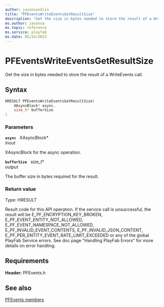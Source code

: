 ```yaml
---
author: jasonsandlin
title: "PFEventsWriteEventsGetResultSize"
description: "Get the size in bytes needed to store the result of a WriteEvents call."
ms.author: jasonsa
ms.topic: reference
ms.service: playfab
ms.date: 05/24/2023
---
```


# PFEventsWriteEventsGetResultSize  

Get the size in bytes needed to store the result of a WriteEvents call.  

## Syntax  
  
```cpp
HRESULT PFEventsWriteEventsGetResultSize(  
    XAsyncBlock* async,  
    size_t* bufferSize  
)  
```  
  
### Parameters  
  
**`async`** &nbsp; XAsyncBlock*  
*_Inout_*  
  
XAsyncBlock for the async operation.  
  
**`bufferSize`** &nbsp; size_t*  
*output*  
  
The buffer size in bytes required for the result.  
  
  
### Return value
Type: HRESULT
  
Result code for this API operation. If the service call is unsuccessful, the result will be E_PF_ENCRYPTION_KEY_BROKEN, E_PF_EVENT_ENTITY_NOT_ALLOWED, E_PF_EVENT_NAMESPACE_NOT_ALLOWED, E_PF_INVALID_EVENT_CONTENTS, E_PF_INVALID_JSON_CONTENT, E_PF_PER_ENTITY_EVENT_RATE_LIMIT_EXCEEDED or any of the global PlayFab Service errors. See doc page "Handling PlayFab Errors" for more details on error handling.
  
  
## Requirements  
  
**Header:** PFEvents.h
  
## See also  
[PFEvents members](../pfevents_members.md)  

  
  
